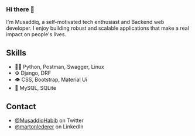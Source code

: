 ### Hi there 👋
I'm Musaddiq, a self-motivated tech enthusiast and Backend web developer.
I enjoy building robust and scalable applications that make a real impact on people's lives.
<!-- From conception to deployment, I am committed to delivering excellence every step of the way. -->

## Skills
- 👨‍💻 Python, Postman, Swagger, Linux
- ⚙️ Django, DRF
- 👁️ CSS, Bootstrap, Material Ui
- 💽 MySQL, SQLite

## Contact 
- [@MusaddiqHabib](https://twitter.com/MusaddiqHabib) on Twitter
- [@martonlederer](https://www.linkedin.com/in/musaddiq-habib/) on LinkedIn


<!--
**msdqhabib/msdqhabib** is a ✨ _special_ ✨ repository because its `README.md` (this file) appears on your GitHub profile.

Here are some ideas to get you started:

- 🔭 I’m currently working on ...
- 🌱 I’m currently learning ...
- 👯 I’m looking to collaborate on ...
- 🤔 I’m looking for help with ...
- 💬 Ask me about ...
- 📫 How to reach me: ...
- 😄 Pronouns: ...
- ⚡ Fun fact: ...
-->
